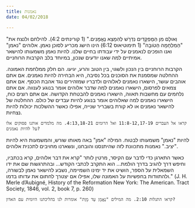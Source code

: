 ```yaml
---
title: נאמנות
date: 04/02/2018

---
```


"וְאּולָם מִן הַּמֻפְקָדִים נִדְרָׁש לְהִּמָצֵא נֶאֱמָנִים." (1 קורינתים 4:2). להילחם ולנצח את "הַּמִלְחָמָה הַּטֹובָה" (1 תימוטיאוס 6:12) הינו הישג מכריע לסוכן נאמן. אלוהים "נאמן" ואנו הופכים לנאמנים על ידי עבודתו בחיים שלנו. להיות נאמן משמעותו להישאר אמיתיים למה שאנו יודעים שנכון, במיוחד בלב הקרבות הרוחניים.

הקרבות הרוחניים בין הנכון ולשגוי, בין הטוב והרע, יגיעו. הם חלק ממלחמת האמונה. ההחלטה שמסמנת את הסוכנים בכל נסיבה, היא הבחירה להיות נאמנים. אם אתם אוהבים עושר, הישארו נאמנים לאלוהים ולדבריו שמזהירים נגד אהבת הכסף. אם אתם צמאים לפרסום, הישארו נאמנים למה שדבר אלוהים אומר בנוגע לענווה. אם אתם נלחמים עם מחשבות תאווה, הישארו נאמנים להבטחת הקדושה. אם אתם רוצים כוח, הישארו נאמנים למה שאלוהים אומר בנוגע להיות עבדים של כולם. ההחלטה של להישאר נאמנים או לא קורת בשבריר שנייה, אפילו כאשר ההשלכות יכולות להיות נצחיות.

`קראו אל העברים 11:8-12,17-19 ואל הרומים 4:13,18-21. מה מלמדים אותנו פסוקים אלו על להיות נאמנים?`

להיות "נאמן" משמעותו לבטוח. המילה "אמן" באה מאותו שורש, והמשמעות היא להיות "יציב." נאמנות מתכוונת לזה שהיתנסנו והובחנו, ונשארנו מחויבים לתכנית אלוהים. 

כאשר התארגן כדי לדבר עם הקיסר, מרטין לותר "קרא את דבר אלוהים, קרא בכתביו, וחיפש דרך להגיב בדרך הולמת... הוא התקרב לכתבי הקודש... ובהתרגשות שם את ידו השמאלית על הספר, הושיט את יד ימינו השמיימה, נשבע להישאר נאמן לבשורה, ולהתוודות בחפשיות על האמונה שלו, אפילו אם יצטרך לחתום את עדותו בדמו." (J. H. Merle d’Aubigné, History of the Reformation New York: The American. Tract Society, 1846, vol. 2, book 7, p. 260)

`קראו התגלות 2:10. מה המילים "נֶאֱמָן עַד מָוֶת" אומרות לנו בהליכתנו היומית עם האדון?`